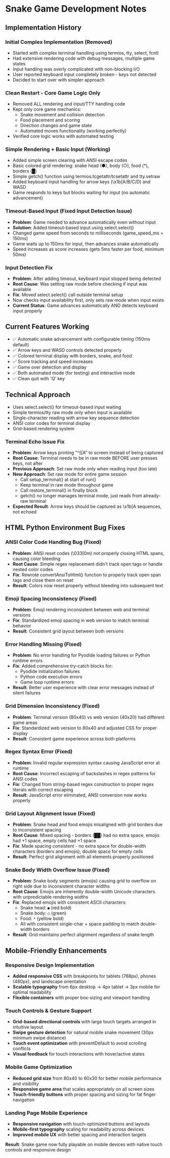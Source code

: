 # Snake Game Development Notes

## Implementation History

### Initial Complex Implementation (Removed)
- Started with complex terminal handling using termios, tty, select, fcntl
- Had extensive rendering code with debug messages, multiple game states
- Input handling was overly complicated with non-blocking I/O
- User reported keyboard input completely broken - keys not detected
- Decided to start over with simpler approach

### Clean Restart - Core Game Logic Only
- Removed ALL rendering and input/TTY handling code
- Kept only core game mechanics:
  - Snake movement and collision detection
  - Food placement and scoring
  - Direction changes and game state
  - Automated moves functionality (working perfectly)
- Verified core logic works with automated testing

### Simple Rendering + Basic Input (Working)
- Added simple screen clearing with ANSI escape codes
- Basic colored grid rendering: snake head (●), body (○), food (*), borders (█)
- Simple getch() function using termios.tcgetattr/tcsetattr and tty.setraw
- Added keyboard input handling for arrow keys (\x1b[A/B/C/D) and WASD
- Game responds to keys but blocks waiting for input (no automatic advancement)

### Timeout-Based Input (Fixed Input Detection Issue)
- **Problem**: Game needed to advance automatically even without input
- **Solution**: Added timeout-based input using select.select()
- Changed game speed from seconds to milliseconds (game_speed_ms = 150ms)
- Game waits up to 150ms for input, then advances snake automatically
- Speed increases as score increases (gets 5ms faster per food, minimum 50ms)

### Input Detection Fix
- **Problem**: After adding timeout, keyboard input stopped being detected
- **Root Cause**: Was setting raw mode before checking if input was available
- **Fix**: Moved select.select() call outside terminal setup
- Now checks input availability first, only sets raw mode when input exists
- **Current Status**: Game advances automatically AND detects keyboard input properly

## Current Features Working
- ✅ Automatic snake advancement with configurable timing (150ms default)
- ✅ Arrow keys and WASD controls detected properly  
- ✅ Colored terminal display with borders, snake, and food
- ✅ Score tracking and speed increases
- ✅ Game over detection and display
- ✅ Both automated mode (for testing) and interactive mode
- ✅ Clean quit with 'Q' key

## Technical Approach
- Uses select.select() for timeout-based input waiting
- Simple termios/tty raw mode only when input is available
- Single-character reading with arrow key sequence detection
- ANSI color codes for terminal display
- Grid-based rendering system

### Terminal Echo Issue Fix
- **Problem**: Arrow keys printing "^[[A" to screen instead of being captured
- **Root Cause**: Terminal needs to be in raw mode BEFORE user presses keys, not after
- **Previous Approach**: Set raw mode only when reading input (too late)
- **New Approach**: Set raw mode for entire game session
  - Call setup_terminal() at start of run()
  - Keep terminal in raw mode throughout game
  - Call restore_terminal() in finally block
  - getch() no longer manages terminal mode, just reads from already-raw terminal
- **Expected Result**: Arrow keys should be captured as \x1b[A sequences, not echoed

## HTML Python Environment Bug Fixes

### ANSI Color Code Handling Bug (Fixed)
- **Problem**: ANSI reset codes (\033[0m) not properly closing HTML spans, causing color bleeding
- **Root Cause**: Simple regex replacement didn't track open tags or handle nested color codes
- **Fix**: Rewrote convertAnsiToHtml() function to properly track open span tags and close them on reset
- **Result**: Colors now reset properly without bleeding into subsequent text

### Emoji Spacing Inconsistency (Fixed) 
- **Problem**: Emoji rendering inconsistent between web and terminal versions
- **Fix**: Standardized emoji spacing in web version to match terminal behavior
- **Result**: Consistent grid layout between both versions

### Error Handling Missing (Fixed)
- **Problem**: No error handling for Pyodide loading failures or Python runtime errors
- **Fix**: Added comprehensive try-catch blocks for:
  - Pyodide initialization failures
  - Python code execution errors  
  - Game loop runtime errors
- **Result**: Better user experience with clear error messages instead of silent failures

### Grid Dimension Inconsistency (Fixed)
- **Problem**: Terminal version (80x40) vs web version (40x20) had different game areas
- **Fix**: Standardized web version to 80x40 and adjusted CSS for proper display
- **Result**: Consistent game experience across both platforms

### Regex Syntax Error (Fixed)
- **Problem**: Invalid regular expression syntax causing JavaScript error at runtime
- **Root Cause**: Incorrect escaping of backslashes in regex patterns for ANSI codes
- **Fix**: Changed from string-based regex construction to proper regex literals with correct escaping
- **Result**: JavaScript error eliminated, ANSI conversion now works properly

### Grid Layout Alignment Issue (Fixed)
- **Problem**: Snake head and food emojis misaligned with grid borders due to inconsistent spacing
- **Root Cause**: Mixed spacing - borders (██) had no extra space, emojis had +1 space, empty cells had +1 space
- **Fix**: Made spacing consistent - no extra space for double-width characters (borders and emojis), double space for empty cells
- **Result**: Perfect grid alignment with all elements properly positioned

### Snake Body Width Overflow Issue (Fixed)
- **Problem**: Snake body segments (emojis) causing grid to overflow on right side due to inconsistent character widths
- **Root Cause**: Emojis are inherently double-width Unicode characters with unpredictable rendering widths
- **Fix**: Replaced emojis with consistent ASCII characters:
  - Snake head: `●` (red bold)
  - Snake body: `○` (green)
  - Food: `*` (yellow bold)
  - All with consistent single-char + space padding to match double-width borders
- **Result**: Grid maintains perfect alignment regardless of snake length

## Mobile-Friendly Enhancements

### Responsive Design Implementation
- **Added responsive CSS** with breakpoints for tablets (768px), phones (480px), and landscape orientation
- **Scalable typography** from 6px desktop → 4px tablet → 3px mobile for optimal readability
- **Flexible containers** with proper box-sizing and viewport handling

### Touch Controls & Gesture Support
- **Grid-based directional controls** with large touch targets arranged in intuitive layout
- **Swipe gesture detection** for natural mobile snake movement (30px minimum swipe distance)
- **Touch event optimization** with preventDefault to avoid scrolling conflicts
- **Visual feedback** for touch interactions with hover/active states

### Mobile Game Optimization
- **Reduced grid size** from 80x40 to 60x30 for better mobile performance and visibility
- **Responsive game area** that scales appropriately on all screen sizes
- **Touch-friendly buttons** with proper spacing and sizing for fat finger navigation

### Landing Page Mobile Experience
- **Responsive navigation** with touch-optimized buttons and layouts
- **Mobile-first typography** scaling for readability across devices
- **Improved mobile UX** with better spacing and interaction targets

**Result**: Snake game now fully playable on mobile devices with native touch controls and responsive design